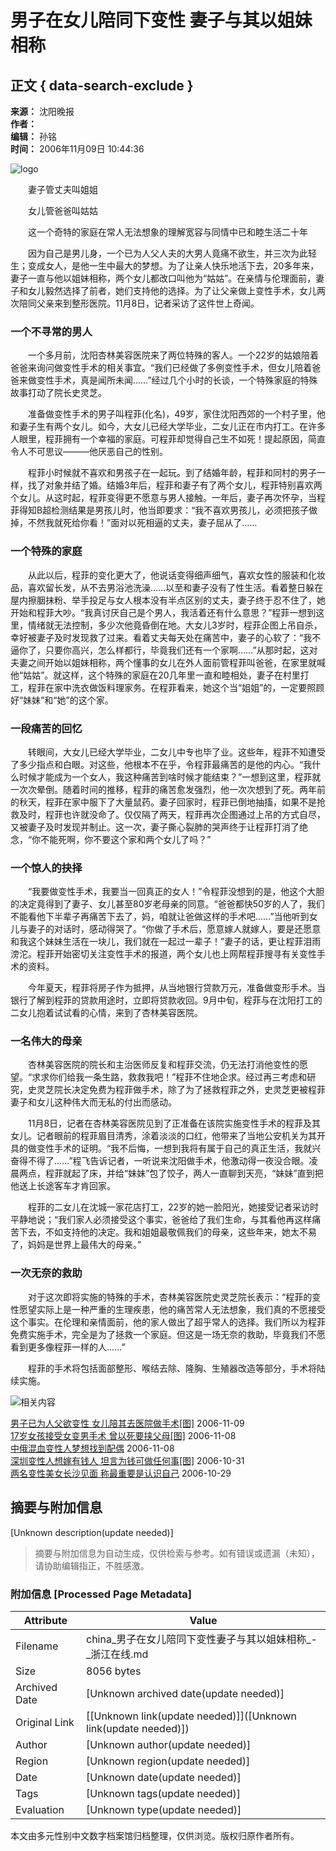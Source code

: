 # 男子在女儿陪同下变性 妻子与其以姐妹相称

## 正文 { data-search-exclude }


**来源：** 沈阳晚报  
**作者：**   
**编辑：** 孙铭  
**时间：** 2006年11月09日 10:44:36  

![logo](http://img.zjolcdn.com/pic/0/06/12/96/6129677_786702.jpg)

　　妻子管丈夫叫姐姐

　　女儿管爸爸叫姑姑

　　这一个奇特的家庭在常人无法想象的理解宽容与同情中已和睦生活二十年

　　因为自己是男儿身，一个已为人父人夫的大男人竟痛不欲生，并三次为此轻生；变成女人，是他一生中最大的梦想。为了让亲人快乐地活下去，20多年来，妻子一直与他以姐妹相称，两个女儿都改口叫他为“姑姑”。在亲情与伦理面前，妻子和女儿毅然选择了前者，她们支持他的选择。为了让父亲做上变性手术，女儿两次陪同父亲来到整形医院。11月8日，记者采访了这件世上奇闻。

### 一个不寻常的男人

　　一个多月前，沈阳杏林美容医院来了两位特殊的客人。一个22岁的姑娘陪着爸爸来询问做变性手术的相关事宜。“我们已经做了多例变性手术，但女儿陪着爸爸来做变性手术，真是闻所未闻……”经过几个小时的长谈，一个特殊家庭的特殊故事打动了院长史灵芝。

　　准备做变性手术的男子叫程菲(化名)，49岁，家住沈阳西郊的一个村子里，他和妻子生有两个女儿。如今，大女儿已经大学毕业，二女儿正在市内打工。在许多人眼里，程菲拥有一个幸福的家庭。可程菲却觉得自己生不如死！提起原因，简直令人不可思议———他厌恶自己的性别。

　　程菲小时候就不喜欢和男孩子在一起玩。到了结婚年龄，程菲和同村的男子一样，找了对象并结了婚。结婚3年后，程菲和妻子有了两个女儿，程菲特别喜欢两个女儿。从这时起，程菲变得更不愿意与男人接触。一年后，妻子再次怀孕，当程菲得知B超检测结果是男孩儿时，他当即要求：“我不喜欢男孩儿，必须把孩子做掉，不然我就死给你看！”面对以死相逼的丈夫，妻子屈从了……

### 一个特殊的家庭

　　从此以后，程菲的变化更大了，他说话变得细声细气，喜欢女性的服装和化妆品，喜欢留长发，从不去男浴池洗澡……以至和妻子没有了性生活。看着整日躲在屋内擦胭抹粉、举手投足与女人根本没有半点区别的丈夫，妻子终于忍不住了，她开始和程菲大吵。“我真讨厌自己是个男人，我活着还有什么意思？”程菲一想到这里，情绪就无法控制，多少次他竟昏倒在地。大女儿3岁时，程菲企图上吊自杀，幸好被妻子及时发现救了过来。看着丈夫每天处在痛苦中，妻子的心软了：“我不逼你了，只要你高兴，怎么样都行，毕竟我们还有一个家啊……”从那时起，这对夫妻之间开始以姐妹相称，两个懂事的女儿在外人面前管程菲叫爸爸，在家里就喊他“姑姑”。就这样，这个特殊的家庭在20几年里一直和睦相处，妻子在村里打工，程菲在家中洗衣做饭料理家务。在程菲看来，她这个当“姐姐”的，一定要照顾好“妹妹”和“她”的这个家。

### 一段痛苦的回忆

　　转眼间，大女儿已经大学毕业，二女儿中专也毕了业。这些年，程菲不知遭受了多少指点和白眼。对这些，他根本不在乎，令程菲最痛苦的是他的内心。“我什么时候才能成为一个女人，我这种痛苦到啥时候才能结束？”一想到这里，程菲就一次次晕倒。随着时间的推移，程菲的痛苦愈发强烈，他一次次想到了死。两年前的秋天，程菲在家中服下了大量鼠药。妻子回家时，程菲已倒地抽搐，如果不是抢救及时，程菲也许就没命了。仅仅隔了两天，程菲再次企图通过上吊的方式自尽，又被妻子及时发现并制止。这一次，妻子撕心裂肺的哭声终于让程菲打消了绝念，“你不能死啊，你不要这个家和两个女儿了吗？”

### 一个惊人的抉择

　　“我要做变性手术，我要当一回真正的女人！”令程菲没想到的是，他这个大胆的决定竟得到了妻子、女儿甚至80岁老母亲的同意。“爸爸都快50岁的人了，我们不能看他下半辈子再痛苦下去了，妈，咱就让爸做这样的手术吧……”当他听到女儿与妻子的对话时，感动得哭了。“你做了手术后，愿意嫁人就嫁人，要是还愿意和我这个妹妹生活在一块儿，我们就在一起过一辈子！”妻子的话，更让程菲泪雨滂沱。程菲开始密切关注变性手术的报道，两个女儿也上网帮程菲搜寻有关变性手术的资料。

　　今年夏天，程菲将房子作为抵押，从当地银行贷款万元，准备做变形手术。当银行了解到程菲的贷款用途时，立即将贷款收回。9月中旬，程菲与在沈阳打工的二女儿抱着试试看的心情，来到了杏林美容医院。

### 一名伟大的母亲

　　杏林美容医院的院长和主治医师反复和程菲交流，仍无法打消他变性的愿望。“求求你们给我一条生路，救救我吧！”程菲不住地企求。经过再三考虑和研究，史灵芝院长决定免费为程菲做手术，除了为了拯救程菲之外，史灵芝更被程菲妻子和女儿这种伟大而无私的付出而感动。

　　11月8日，记者在杏林美容医院见到了正准备在该院实施变性手术的程菲及其女儿。记者眼前的程菲眉目清秀，涂着淡淡的口红，他带来了当地公安机关为其开具的做变性手术的证明。“我不后悔，一想到我将有属于自己的真正生活，我就兴奋得不得了……”程飞告诉记者，一听说来沈阳做手术，他激动得一夜没合眼。凌晨两点，程菲就起了床，并给“妹妹”包了饺子，两人一直聊到天亮，“妹妹”直到把他送上长途客车才肯回家。

　　程菲的二女儿在沈城一家花店打工，22岁的她一脸阳光，她接受记者采访时平静地说；“我们家人必须接受这个事实，爸爸给了我们生命，与其看他再这样痛苦下去，不如支持他的决定。我和姐姐最敬佩我们的母亲，这些年来，她太不易了，妈妈是世界上最伟大的母亲。”

### 一次无奈的救助

　　对于这次即将实施的特殊的手术，杏林美容医院史灵芝院长表示：“程菲的变性愿望实际上是一种严重的生理疾患，他的痛苦常人无法想象，我们真的不愿接受这个事实。在伦理和亲情面前，他的家人做出了超乎常人的选择。我们所以为程菲免费实施手术，完全是为了拯救一个家庭。但这是一场无奈的救助，毕竟我们不愿看到更多像程菲一样的人……”

　　程菲的手术将包括面部整形、喉结去除、隆胸、生殖器改造等部分，手术将陆续实施。

![相关内容](http://img.zjolcdn.com/pic/0/06/12/96/6129677_786702.jpg)

[男子已为人父欲变性 女儿陪其去医院做手术\[图\]](http://society.zjol.com.cn/05society/system/2006/11/09/007978253.shtml) 2006-11-09  
[17岁女孩接受女变男手术 曾以死要挟父母\[图\]](http://society.zjol.com.cn/05society/system/2006/11/08/007976645.shtml) 2006-11-08  
[中俄混血变性人梦想找到配偶](http://society.zjol.com.cn/05society/system/2006/11/07/007974543.shtml) 2006-11-08  
[深圳变性人想嫁有钱人 坦言为钱可做任何事\[图\]](http://society.zjol.com.cn/05society/system/2006/10/31/007959046.shtml) 2006-10-31  
[两名变性美女长沙见面 称最重要是认识自己](http://society.zjol.com.cn/05society/system/2006/10/29/007956063.shtml) 2006-10-29  
<!-- tcd_original_link https://china.zjol.com.cn/05china/system/2006/11/09/007979269.shtml -->


## 摘要与附加信息

<!-- tcd_abstract -->
[Unknown description(update needed)]
<!-- tcd_abstract_end -->

> 摘要与附加信息为自动生成，仅供检索与参考。如有错误或遗漏（未知），请协助编辑指正，不胜感激。

### 附加信息 [Processed Page Metadata]

| Attribute       | Value                                  |
|-----------------|----------------------------------------|
| Filename        | china_男子在女儿陪同下变性妻子与其以姐妹相称_-_浙江在线.md                             |
| Size            | 8056 bytes                           |
| Archived Date   | [Unknown archived date(update needed)]                             |
| Original Link   | [[Unknown link(update needed)]]([Unknown link(update needed)])                       |
| Author          | [Unknown author(update needed)]                               |
| Region          | [Unknown region(update needed)]                               |
| Date            | [Unknown date(update needed)]                                 |
| Tags            | [Unknown tags(update needed)]                                 |
| Evaluation            | [Unknown type(update needed)]                                 |
<!-- tcd_table_end -->

本文由多元性别中文数字档案馆归档整理，仅供浏览。版权归原作者所有。
